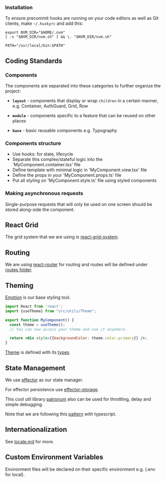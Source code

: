 ### Installation

To ensure precommit hooks are running on your code editors as well as Git clients,
make `~/.huskyrc` and add this:

````
export NVM_DIR="$HOME/.nvm"
[ -s "$NVM_DIR/nvm.sh" ] && \. "$NVM_DIR/nvm.sh"

PATH="/usr/local/bin:$PATH"
````

## Coding Standards

### Components

The components are separated into these categories to further organize the project:

- **`layout`** - components that display or wrap `children` in a certain manner, e.g. Container, AuthGuard, Grid, Row

- **`module`** - components specific to a feature that can be reused on other places

- **`base`** - basic reusable components e.g. Typography

### Components structure

 - Use hooks: for state, lifecycle
 - Separate this complex/stateful logic into the 'MyComponent.container.tsx' file
 - Define template with minimal logic in 'MyComponent.view.tsx' file
 - Define the props in your 'MyComponent.props.ts' file
 - Put all styling on 'MyComponent.style.ts' file using styled components

### Making asynchronous requests

Single-purpose requests that will only be used on one screen should be stored along-side the component.

## React Grid

The grid system that we are using is [react-grid-system](https://sealninja.github.io/react-grid-system/).

## Routing

We are using [react-router](https://reactrouter.com/web/guides/quick-start) for routing and routes will be defined under [routes folder](src/routes).

## Theming
[Emotion](https://emotion.sh/docs/introduction) is our base styling tool.

```jsx
import React from 'react';
import {useTheme} from "src/utils/Theme";

export function MyComponent() {
  const theme = useTheme();
  // You can now access your theme and use it anywhere.

  return <div style={{backgroundColor: theme.color.primary}} />;
}
```

[Theme](src/utils/Theme.ts) is defined with its [types](src/types/Theme.ts).

## State Management

We use [effector](https://effector.now.sh/docs/introduction/core-concepts) as our state manager.

For effector persistence use [effector-storage](https://github.com/yumauri/effector-storage).

This cool util library [patronum](https://github.com/sergeysova/patronum) also can be used for throttling, delay and simple debugging.

Note that we are following this [pattern](https://effector.now.sh/docs/recipes/usage-with-typescript) with typescript.

## Internationalization

See [locale.md](src/locales/i18n.md) for more.

## Custom Environment Variables
Environment files will be declared on their specific environment e.g. (.env for local).
